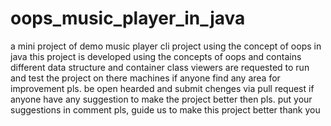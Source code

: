 # oops_music_player_in_java
a mini project of demo music player cli project using the concept of oops in java
this project is developed using the concepts of oops and contains different data structure and container class
viewers are requested to run and test the project on there machines
if anyone find any area for improvement pls. be open hearded and submit chenges via pull request 
if anyone have any suggestion to make the project better then pls. put your suggestions in comment 
pls, guide us to make this project better
thank you
